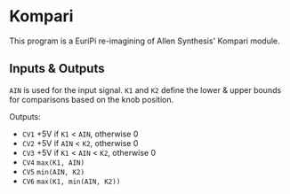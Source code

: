 # Kompari

This program is a EuriPi re-imagining of Allen Synthesis' Kompari module.

## Inputs & Outputs

`AIN` is used for the input signal.  `K1` and `K2` define the lower & upper bounds for comparisons based on
the knob position.

Outputs:
- `CV1` +5V if `K1` < `AIN`, otherwise 0
- `CV2` +5V if `AIN` < `K2`, otherwise 0
- `CV3` +5V if `K1` < `AIN` < `K2`, otherwise 0
- `CV4` `max(K1, AIN)`
- `CV5` `min(AIN, K2)`
- `CV6` `max(K1, min(AIN, K2))`
